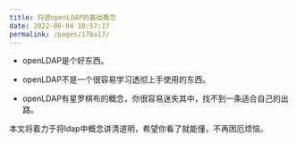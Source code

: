 ```yaml
---
title: 捋透openLDAP的基础概念
date: 2022-06-04 10:57:17
permalink: /pages/17ba17/
---
```


- openLDAP是个好东西。

- openLDAP不是一个很容易学习透彻上手使用的东西。
- openLDAP有星罗棋布的概念，你很容易迷失其中，找不到一条适合自己的出路。

本文将着力于将ldap中概念讲清道明，希望你看了就能懂，不再困厄烦恼。
